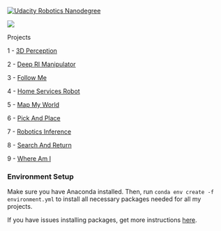 [![Udacity Robotics Nanodegree](http://tugan0329.bitbucket.io/imgs/github/robond.svg)](https://www.udacity.com/robotics)

![](https://media.giphy.com/media/eexxV3Q2N485XZO0VS/giphy.gif)

Projects

1 - [3D Perception](https://github.com/2series/Robotics-Engineer/tree/master/Project%201%20-%203D%20Perception)

2 - [Deep RI Manipulator](https://github.com/2series/Robotics-Engineer/tree/master/Project%202%20-%20Deep%20Rl%20Manipulator)

3 - [Follow Me](https://github.com/2series/Robotics-Engineer/tree/master/Project%203%20-%20Follow%20Me)

4 - [Home Services Robot]()

5 - [Map My World]()

6 - [Pick And Place]()

7 - [Robotics Inference]()

8 - [Search And Return]()

9 - [Where Am I]()

### Environment Setup
Make sure you have Anaconda installed. Then, run `conda env create -f environment.yml` to install all necessary packages needed for all my projects.

If you have issues installing packages, get more instructions [here](https://github.com/ryan-keenan/RoboND-Python-Starterkit).
